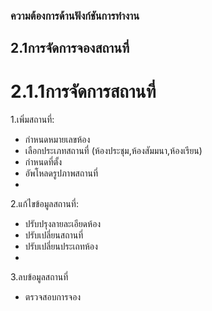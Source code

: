 ### ความต้องการด้านฟังก์ชันการทำงาน
## 2.1การจัดการจองสถานที่
# 2.1.1การจัดการสถานที่

1.เพิ่มสถานที่:
  - กำหนดหมายเลขห้อง
  - เลือกประเภทสถานที่ (ห้องประชุม,ห้องสัมมนา,ห้องเรียน)
  - กำหนดที่ตั้ง
  - อัพโหลดรูปภาพสถานที่
  - 
2.แก้ไขข้อมูลสถานที่:
  - ปรับปรุงลายละเอียดห้อง
  - ปรับเปลี่ยนสถานที่
  - ปรับเปลี่ยนประเถทห้อง
  - 
3.ลบข้อมูลสถานที่
  - ตรวจสอบการจอง
    

